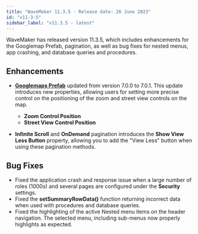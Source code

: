```yaml
---
title: "WaveMaker 11.3.5 - Release date: 26 June 2023"
id: "v11-3-5"
sidebar_label: "v11.3.5 - latest"
---
```


WaveMaker has released version 11.3.5, which includes enhancements for the Googlemap Prefab, pagination, as well as bug fixes for nested menus, app crashing, and database queries and procedures.

## Enhancements

- **[Googlemaps Prefab](/learn/app-development/widgets/prefab/googlemaps/)** updated from version 7.0.0 to 7.0.1. This update introduces new properties, allowing users for setting more precise control on the positioning of the zoom and street view controls on the map.
    - **Zoom Control Position**
    - **Street View Control Position**  

- **Infinite Scroll** and **OnDemand** pagination introduces the **Show View Less Button** property, allowing you to add the "View Less" button when using these pagination methods.

## Bug Fixes

- Fixed the application crash and response issue when a large number of roles (1000s) and several pages are configured under the **Security** settings.
- Fixed the **setSummaryRowData()** function returning incorrect data when used with procedures and database queries.
- Fixed the highlighting of the active Nested menu items on the header navigation. The selected menu, including sub-menus now properly highlights as expected.